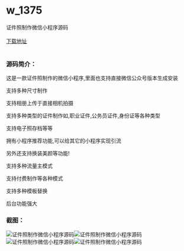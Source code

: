 # w_1375
证件照制作微信小程序源码
<br/></br>
[下载地址](https://www.uuid2.com/1375.html "下载地址")
<br/></br>
<h3>源码简介：</h3>
<p>这是一款证件照制作的微信小程序,里面也支持直接微信公众号版本生成安装<p>
<p>支持多种尺寸制作<p>
<p>支持相册上传于直接相机拍摄<p>
<p>支持多种类型的证件制作如,职业证件,公务员证件,身份证等各种类型<p>
<p>支持电子照存档等等<p>
<p>拥有小程序推荐功能,可以给其它的小程序实现引流<p>
<p>另外还支持换装美颜等功能!<p>
<p>支持多种流量主模式<p>
<p>支持付费制作等各种模式<p>
<p>支持多种模板替换<p>
<p>后台功能强大<p>
<h3>截图：</h3>
<img src="https://www.uuid2.com/wp-content/uploads/img/202108/7007318685.jpg" alt="证件照制作微信小程序源码"><img src="https://www.uuid2.com/wp-content/uploads/img/202108/7007318405.jpg" alt="证件照制作微信小程序源码"><img src="https://www.uuid2.com/wp-content/uploads/img/202108/596d557367.jpg" alt="证件照制作微信小程序源码"><img src="https://www.uuid2.com/wp-content/uploads/img/202108/cc60f24271.jpg" alt="证件照制作微信小程序源码">
